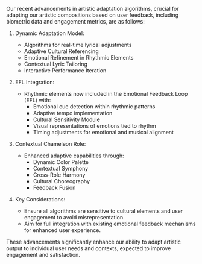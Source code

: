 

Our recent advancements in artistic adaptation algorithms, crucial for adapting our artistic compositions based on user feedback, including biometric data and engagement metrics, are as follows:

1. Dynamic Adaptation Model:
   - Algorithms for real-time lyrical adjustments
   - Adaptive Cultural Referencing
   - Emotional Refinement in Rhythmic Elements
   - Contextual Lyric Tailoring
   - Interactive Performance Iteration

2. EFL Integration:
   - Rhythmic elements now included in the Emotional Feedback Loop (EFL) with:
     - Emotional cue detection within rhythmic patterns
     - Adaptive tempo implementation
     - Cultural Sensitivity Module
     - Visual representations of emotions tied to rhythm
     - Timing adjustments for emotional and musical alignment

3. Contextual Chameleon Role:
   - Enhanced adaptive capabilities through:
     - Dynamic Color Palette
     - Contextual Symphony
     - Cross-Role Harmony
     - Cultural Choreography
     - Feedback Fusion

4. Key Considerations:
   - Ensure all algorithms are sensitive to cultural elements and user engagement
       to avoid misrepresentation.
   - Aim for full integration with existing emotional feedback mechanisms for
       enhanced user experience.

These advancements significantly enhance our ability to adapt artistic output to individual user needs and contexts, expected to improve engagement and satisfaction.